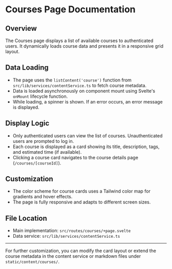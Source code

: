 # Courses Page Documentation

## Overview
The Courses page displays a list of available courses to authenticated users. It dynamically loads course data and presents it in a responsive grid layout.

## Data Loading
- The page uses the `listContent('course')` function from `src/lib/services/contentService.ts` to fetch course metadata.
- Data is loaded asynchronously on component mount using Svelte's `onMount` lifecycle function.
- While loading, a spinner is shown. If an error occurs, an error message is displayed.

## Display Logic
- Only authenticated users can view the list of courses. Unauthenticated users are prompted to log in.
- Each course is displayed as a card showing its title, description, tags, and estimated time (if available).
- Clicking a course card navigates to the course details page (`/courses/[courseId]`).

## Customization
- The color scheme for course cards uses a Tailwind color map for gradients and hover effects.
- The page is fully responsive and adapts to different screen sizes.

## File Location
- Main implementation: `src/routes/courses/+page.svelte`
- Data service: `src/lib/services/contentService.ts`

---
For further customization, you can modify the card layout or extend the course metadata in the content service or markdown files under `static/content/courses/`.
